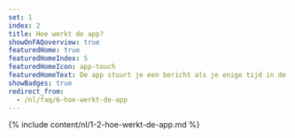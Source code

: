 ```yaml
---
set: 1
index: 2
title: Hoe werkt de app?
showOnFAQoverview: true
featuredHome: true
featuredHomeIndex: 5
featuredHomeIcon: app-touch
featuredHomeText: De app stuurt je een bericht als je enige tijd in de buurt bent geweest van iemand die besmet is met het coronavirus.
showBadges: true
redirect_from: 
  - /nl/faq/6-hoe-werkt-de-app
---
```

{% include content/nl/1-2-hoe-werkt-de-app.md %}
